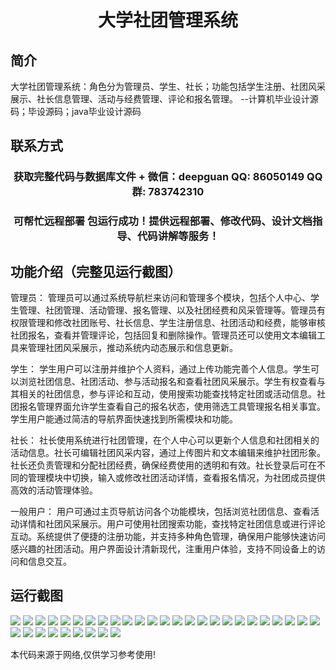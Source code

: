 <p><h1 align="center">大学社团管理系统</h1></p>

## 简介
大学社团管理系统：角色分为管理员、学生、社长；功能包括学生注册、社团风采展示、社长信息管理、活动与经费管理、评论和报名管理。    --计算机毕业设计源码；毕设源码；java毕业设计源码


## 联系方式
<p><h3 align="center">获取完整代码与数据库文件 + 微信：deepguan QQ: 86050149 QQ群: 783742310</h3></p>
<p><h3 align="center">可帮忙远程部署 包运行成功！提供远程部署、修改代码、设计文档指导、代码讲解等服务！</h3></p>

## 功能介绍（完整见运行截图）
管理员： 管理员可以通过系统导航栏来访问和管理多个模块，包括个人中心、学生管理、社团管理、活动管理、报名管理、以及社团经费和风采管理等。管理员有权限管理和修改社团账号、社长信息、学生注册信息、社团活动和经费，能够审核社团报名，查看并管理评论，包括回复和删除操作。管理员还可以使用文本编辑工具来管理社团风采展示，推动系统内动态展示和信息更新。

学生： 学生用户可以注册并维护个人资料，通过上传功能完善个人信息。学生可以浏览社团信息、社团活动、参与活动报名和查看社团风采展示。学生有权查看与其相关的社团信息，参与评论和互动，使用搜索功能查找特定社团或活动信息。社团报名管理界面允许学生查看自己的报名状态，使用筛选工具管理报名相关事宜。学生用户能通过简洁的导航界面快速找到所需模块和功能。

社长： 社长使用系统进行社团管理，在个人中心可以更新个人信息和社团相关的活动信息。社长可编辑社团风采内容，通过上传图片和文本编辑来维护社团形象。社长还负责管理和分配社团经费，确保经费使用的透明和有效。社长登录后可在不同的管理模块中切换，输入或修改社团活动详情，查看报名情况，为社团成员提供高效的活动管理体验。

一般用户： 用户可通过主页导航访问各个功能模块，包括浏览社团信息、查看活动详情和社团风采展示。用户可使用社团搜索功能，查找特定社团信息或进行评论互动。系统提供了便捷的注册功能，并支持多种角色管理，确保用户能够快速访问感兴趣的社团活动。用户界面设计清新现代，注重用户体验，支持不同设备上的访问和信息交互。


## 运行截图
![](https://bs-1329754181.cos.ap-shanghai.myqcloud.com/ssm/UniversityClubManagementSystem/img/001.jpg)
![](https://bs-1329754181.cos.ap-shanghai.myqcloud.com/ssm/UniversityClubManagementSystem/img/002.jpg)
![](https://bs-1329754181.cos.ap-shanghai.myqcloud.com/ssm/UniversityClubManagementSystem/img/003.jpg)
![](https://bs-1329754181.cos.ap-shanghai.myqcloud.com/ssm/UniversityClubManagementSystem/img/004.jpg)
![](https://bs-1329754181.cos.ap-shanghai.myqcloud.com/ssm/UniversityClubManagementSystem/img/005.jpg)
![](https://bs-1329754181.cos.ap-shanghai.myqcloud.com/ssm/UniversityClubManagementSystem/img/006.jpg)
![](https://bs-1329754181.cos.ap-shanghai.myqcloud.com/ssm/UniversityClubManagementSystem/img/007.jpg)
![](https://bs-1329754181.cos.ap-shanghai.myqcloud.com/ssm/UniversityClubManagementSystem/img/008.jpg)
![](https://bs-1329754181.cos.ap-shanghai.myqcloud.com/ssm/UniversityClubManagementSystem/img/009.jpg)
![](https://bs-1329754181.cos.ap-shanghai.myqcloud.com/ssm/UniversityClubManagementSystem/img/010.jpg)
![](https://bs-1329754181.cos.ap-shanghai.myqcloud.com/ssm/UniversityClubManagementSystem/img/011.jpg)
![](https://bs-1329754181.cos.ap-shanghai.myqcloud.com/ssm/UniversityClubManagementSystem/img/012.jpg)
![](https://bs-1329754181.cos.ap-shanghai.myqcloud.com/ssm/UniversityClubManagementSystem/img/013.jpg)
![](https://bs-1329754181.cos.ap-shanghai.myqcloud.com/ssm/UniversityClubManagementSystem/img/014.jpg)
![](https://bs-1329754181.cos.ap-shanghai.myqcloud.com/ssm/UniversityClubManagementSystem/img/015.jpg)
![](https://bs-1329754181.cos.ap-shanghai.myqcloud.com/ssm/UniversityClubManagementSystem/img/016.jpg)
![](https://bs-1329754181.cos.ap-shanghai.myqcloud.com/ssm/UniversityClubManagementSystem/img/017.jpg)
![](https://bs-1329754181.cos.ap-shanghai.myqcloud.com/ssm/UniversityClubManagementSystem/img/018.jpg)
![](https://bs-1329754181.cos.ap-shanghai.myqcloud.com/ssm/UniversityClubManagementSystem/img/019.jpg)
![](https://bs-1329754181.cos.ap-shanghai.myqcloud.com/ssm/UniversityClubManagementSystem/img/020.jpg)
![](https://bs-1329754181.cos.ap-shanghai.myqcloud.com/ssm/UniversityClubManagementSystem/img/021.jpg)
![](https://bs-1329754181.cos.ap-shanghai.myqcloud.com/ssm/UniversityClubManagementSystem/img/022.jpg)
![](https://bs-1329754181.cos.ap-shanghai.myqcloud.com/ssm/UniversityClubManagementSystem/img/023.jpg)
![](https://bs-1329754181.cos.ap-shanghai.myqcloud.com/ssm/UniversityClubManagementSystem/img/024.jpg)
![](https://bs-1329754181.cos.ap-shanghai.myqcloud.com/ssm/UniversityClubManagementSystem/img/025.jpg)
![](https://bs-1329754181.cos.ap-shanghai.myqcloud.com/ssm/UniversityClubManagementSystem/img/026.jpg)
![](https://bs-1329754181.cos.ap-shanghai.myqcloud.com/ssm/UniversityClubManagementSystem/img/027.jpg)
![](https://bs-1329754181.cos.ap-shanghai.myqcloud.com/ssm/UniversityClubManagementSystem/img/028.jpg)
![](https://bs-1329754181.cos.ap-shanghai.myqcloud.com/ssm/UniversityClubManagementSystem/img/029.jpg)
![](https://bs-1329754181.cos.ap-shanghai.myqcloud.com/ssm/UniversityClubManagementSystem/img/030.jpg)
![](https://bs-1329754181.cos.ap-shanghai.myqcloud.com/ssm/UniversityClubManagementSystem/img/031.jpg)
![](https://bs-1329754181.cos.ap-shanghai.myqcloud.com/ssm/UniversityClubManagementSystem/img/032.jpg)
![](https://bs-1329754181.cos.ap-shanghai.myqcloud.com/ssm/UniversityClubManagementSystem/img/033.jpg)
![](https://bs-1329754181.cos.ap-shanghai.myqcloud.com/ssm/UniversityClubManagementSystem/img/034.jpg)

<p>本代码来源于网络,仅供学习参考使用!</p>

